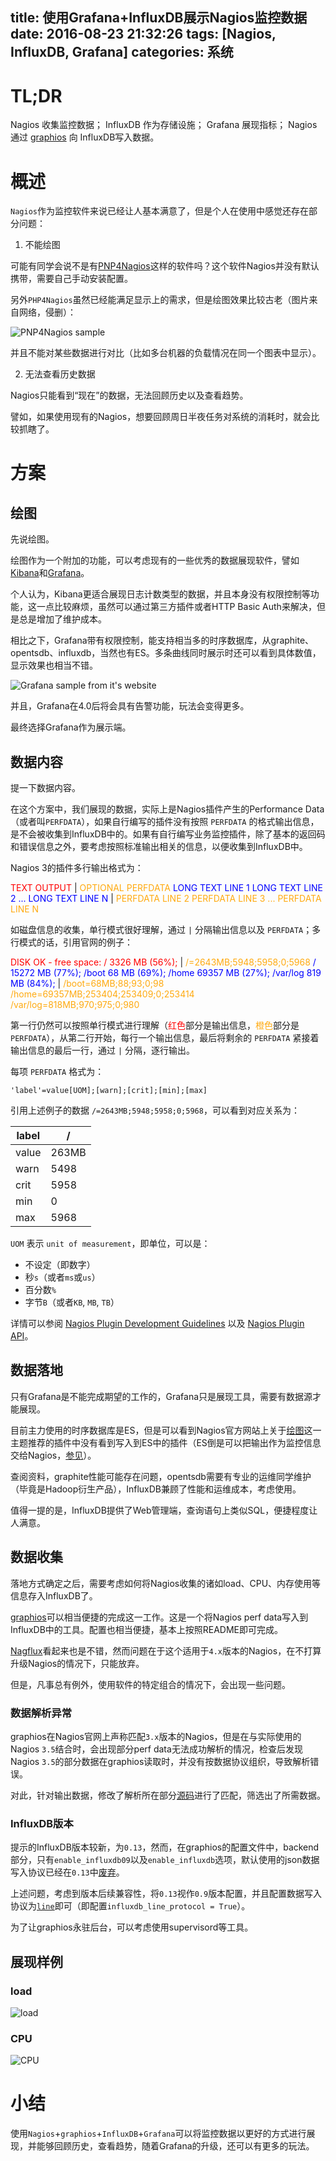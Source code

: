 title: 使用Grafana+InfluxDB展示Nagios监控数据
date: 2016-08-23 21:32:26
tags: [Nagios, InfluxDB, Grafana]
categories: 系统
---

# TL;DR

Nagios 收集监控数据；
InfluxDB 作为存储设施；
Grafana 展现指标；
Nagios 通过 [graphios](https://github.com/shawn-sterling/graphios) 向 InfluxDB写入数据。

<!-- more -->

# 概述

`Nagios`作为监控软件来说已经让人基本满意了，但是个人在使用中感觉还存在部分问题：

1. 不能绘图

可能有同学会说不是有[PNP4Nagios](https://docs.pnp4nagios.org/)这样的软件吗？这个软件Nagios并没有默认携带，需要自己手动安装配置。

另外`PHP4Nagios`虽然已经能满足显示上的需求，但是绘图效果比较古老（图片来自网络，侵删）：

![PNP4Nagios sample](https://blog.wislay.com/wp-content/uploads/2016/08/php4nagios-sample.png)

并且不能对某些数据进行对比（比如多台机器的负载情况在同一个图表中显示）。

2. 无法查看历史数据

Nagios只能看到“现在”的数据，无法回顾历史以及查看趋势。

譬如，如果使用现有的Nagios，想要回顾周日半夜任务对系统的消耗时，就会比较抓瞎了。

# 方案

## 绘图

先说绘图。

绘图作为一个附加的功能，可以考虑现有的一些优秀的数据展现软件，譬如[Kibana](https://www.elastic.co/products/kibana)和[Grafana](http://grafana.org/)。

个人认为，Kibana更适合展现日志计数类型的数据，并且本身没有权限控制等功能，这一点比较麻烦，虽然可以通过第三方插件或者HTTP Basic Auth来解决，但是总是增加了维护成本。

相比之下，Grafana带有权限控制，能支持相当多的时序数据库，从graphite、opentsdb、influxdb，当然也有ES。多条曲线同时展示时还可以看到具体数值，显示效果也相当不错。

![Grafana sample from it's website](https://blog.wislay.com/wp-content/uploads/2016/08/grafana-sample-small.jpg)

并且，Grafana在4.0后将会具有告警功能，玩法会变得更多。

最终选择Grafana作为展示端。

## 数据内容

提一下数据内容。

在这个方案中，我们展现的数据，实际上是Nagios插件产生的Performance Data（或者叫`PERFDATA`），如果自行编写的插件没有按照 `PERFDATA` 的格式输出信息，是不会被收集到InfluxDB中的。如果有自行编写业务监控插件，除了基本的返回码和错误信息之外，要考虑按照标准输出相关的信息，以便收集到InfluxDB中。

Nagios 3的插件多行输出格式为：

<font color="red">TEXT OUTPUT</font> | <font color="#FFAA10">OPTIONAL PERFDATA</font>
<font color="blue">LONG TEXT LINE 1</font>
<font color="blue">LONG TEXT LINE 2</font>
<font color="blue">...</font>
<font color="blue">LONG TEXT LINE N</font> | <font color="#FFAA10">PERFDATA LINE 2</font>
<font color="#FFAA10">PERFDATA LINE 3</font>
<font color="#FFAA10">...</font>
<font color="#FFAA10">PERFDATA LINE N</font>

如磁盘信息的收集，单行模式很好理解，通过 `|` 分隔输出信息以及 `PERFDATA`；多行模式的话，引用官网的例子：

<font color="red">DISK OK - free space: / 3326 MB (56%);</font> | <font color="#FFAA10">/=2643MB;5948;5958;0;5968</font>
<font color="blue">/ 15272 MB (77%);</font>
<font color="blue">/boot 68 MB (69%);</font>
<font color="blue">/home 69357 MB (27%);</font>
<font color="blue">/var/log 819 MB (84%);</font> | <font color="#FFAA10">/boot=68MB;88;93;0;98</font>
<font color="#FFAA10">/home=69357MB;253404;253409;0;253414</font>
<font color="#FFAA10">/var/log=818MB;970;975;0;980</font>

第一行仍然可以按照单行模式进行理解（<font color="red">红色</font>部分是输出信息，<font color="#FFAA10">橙色</font>部分是 `PERFDATA`），从第二行开始，每行一个输出信息，最后将剩余的 `PERFDATA` 紧接着输出信息的最后一行，通过 `|` 分隔，逐行输出。

每项 `PERFDATA` 格式为：

```
'label'=value[UOM];[warn];[crit];[min];[max]
```

引用上述例子的数据 `/=2643MB;5948;5958;0;5968`，可以看到对应关系为：


| label | / |
| --- | --- |
| value | 263MB  |
| warn | 5498 |
| crit | 5958 |
| min | 0 |
| max | 5968 |

`UOM` 表示 `unit of measurement`，即单位，可以是：

+ 不设定（即数字）
+ 秒`s`（或者`ms`或`us`）
+ 百分数`%`
+ 字节`B`（或者`KB`, `MB`, `TB`）

详情可以参阅 [Nagios Plugin Development Guidelines](https://nagios-plugins.org/doc/guidelines.html) 以及 [Nagios Plugin API](https://assets.nagios.com/downloads/nagioscore/docs/nagioscore/3/en/pluginapi.html)。

## 数据落地

只有Grafana是不能完成期望的工作的，Grafana只是展现工具，需要有数据源才能展现。

目前主力使用的时序数据库是ES，但是可以看到Nagios官方网站上关于[绘图](https://exchange.nagios.org/directory/Addons/Graphing-and-Trending)这一主题推荐的插件中没有看到写入到ES中的插件（ES倒是可以把输出作为监控信息交给Nagios，[参见](http://kibana.logstash.es/content/logstash/plugins/output/nagios.html)）。

查阅资料，graphite性能可能存在问题，opentsdb需要有专业的运维同学维护（毕竟是Hadoop衍生产品），InfluxDB兼顾了性能和运维成本，考虑使用。

值得一提的是，InfluxDB提供了Web管理端，查询语句上类似SQL，便捷程度让人满意。

## 数据收集

落地方式确定之后，需要考虑如何将Nagios收集的诸如load、CPU、内存使用等信息存入InfluxDB了。

[graphios](https://github.com/shawn-sterling/graphios)可以相当便捷的完成这一工作。这是一个将Nagios perf data写入到InfluxDB中的工具。配置也相当便捷，基本上按照README即可完成。

[Nagflux](https://github.com/Griesbacher/nagflux)看起来也是不错，然而问题在于这个适用于`4.x`版本的Nagios，在不打算升级Nagios的情况下，只能放弃。

但是，凡事总有例外，使用软件的特定组合的情况下，会出现一些问题。

### 数据解析异常

graphios在Nagios官网上声称匹配`3.x`版本的Nagios，但是在与实际使用的Nagios `3.5`结合时，会出现部分perf data无法成功解析的情况，检查后发现Nagios `3.5`的部分数据在graphios读取时，并没有按数据协议组织，导致解析错误。

对此，针对输出数据，修改了解析所在部分[源码](https://github.com/shawn-sterling/graphios/blob/master/graphios.py)进行了匹配，筛选出了所需数据。

### InfluxDB版本

提示的InfluxDB版本较新，为`0.13`，然而，在graphios的配置文件中，backend部分，只有`enable_influxdb09`以及`enable_influxdb`选项，默认使用的json数据写入协议已经在`0.13`中[废弃](https://docs.influxdata.com/influxdb/v0.13/write_protocols/json/)。

上述问题，考虑到版本后续兼容性，将`0.13`视作`0.9`版本配置，并且配置数据写入协议为[`line`](https://docs.influxdata.com/influxdb/v0.13/write_protocols/line/)即可（即配置`influxdb_line_protocol = True`）。

为了让graphios永驻后台，可以考虑使用supervisord等工具。

## 展现样例

### load

![load](https://blog.wislay.com/wp-content/uploads/2016/08/nagios-load-data-in-grafana.jpg)

### CPU

![CPU](https://blog.wislay.com/wp-content/uploads/2016/08/nagios-cpu-data-in-grafana.jpg)

# 小结

使用`Nagios`+`graphios`+`InfluxDB`+`Grafana`可以将监控数据以更好的方式进行展现，并能够回顾历史，查看趋势，随着Grafana的升级，还可以有更多的玩法。

